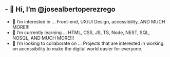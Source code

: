 ## - 👋 Hi, I’m @josealbertoperezrego
- 👀 I’m interested in ...
 Front-end, UX/UI Design, accessibility, AND MUCH MORE!!!
- 🌱 I’m currently learning ...
 HTML, CSS, JS, TS, Node, NEST, SQL, NOSQL, AND MUCH MORE!!!
- 💞️ I’m looking to collaborate on ...
 Projects that are interested in working on accessibility to make the digital world easier for everyone.

<!---
josealbertoperezrego/josealbertoperezrego is a ✨ special ✨ repository because its `README.md` (this file) appears on your GitHub profile.
You can click the Preview link to take a look at your changes.
--->
